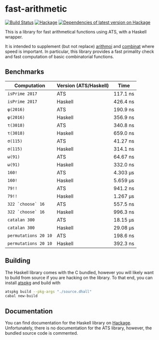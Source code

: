# fast-arithmetic

[![Build Status](https://travis-ci.org/vmchale/hs-ats.svg?branch=master)](https://travis-ci.org/vmchale/hs-ats)
[![Hackage](https://img.shields.io/hackage/v/fast-arithmetic.svg)](http://hackage.haskell.org/package/fast-arithmetic)
[![Dependencies of latest version on Hackage](https://img.shields.io/hackage-deps/v/fast-arithmetic.svg)](https://hackage.haskell.org/package/fast-arithmetic)

This is a library for fast arithmetical functions using ATS, with a Haskell
wrapper.

It is intended to supplement (but not replace)
[arithmoi](https://hackage.haskell.org/package/arithmoi) and
[combinat](https://hackage.haskell.org/package/combinat) where speed is
important. In particular, this library provides a fast primality check and fast
computation of basic combinatorial functions.

## Benchmarks

| Computation | Version (ATS/Haskell) | Time |
| ----------- | --------------------- | ---- |
| `isPrime 2017` | ATS | 117.1 ns |
| `isPrime 2017` | Haskell | 426.4 ns |
| `φ(2016)` | ATS | 190.9 ns |
| `φ(2016)` | Haskell | 356.9 ns |
| `τ(3018)` | ATS | 340.8 ns |
| `τ(3018)` | Haskell | 659.0 ns |
| `σ(115)` | ATS | 41.27 ns |
| `σ(115)` | Haskell | 314.1 ns |
| `ω(91)` | ATS | 64.67 ns |
| `ω(91)` | Haskell | 332.0 ns |
| `160!` | ATS | 4.303 μs |
| `160!` | Haskell | 5.659 μs |
| `79!!` | ATS | 941.2 ns |
| `79!!` | Haskell | 1.267 μs |
| ``322 `choose` 16`` | ATS | 557.5 ns |
| ``322 `choose` 16`` | Haskell | 996.3 ns |
| `catalan 300` | ATS | 18.15 μs |
| `catalan 300` | Haskell | 29.08 μs |
| `permutations 20 10` | ATS | 198.6 ns |
| `permutations 20 10` | Haskell | 392.3 ns |

## Building

The Haskell library comes with the C bundled, however you will likely want to build from
source if you are hacking on the library. To that end, you can install
[atspkg](http://hackage.haskell.org/package/ats-pkg) and build with

```bash
atspkg build --pkg-args "./source.dhall"
cabal new-build
```

## Documentation

You can find documentation for the Haskell library on 
[Hackage](https://hackage.haskell.org/package/fast-arithmetic/).
Unfortunately, there is no documentation for the ATS library, however,
the bundled source code is commented.
